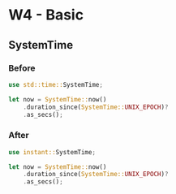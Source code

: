 # W4 - Basic

## SystemTime

### Before

```rust
use std::time::SystemTime;

let now = SystemTime::now()
    .duration_since(SystemTime::UNIX_EPOCH)?
    .as_secs();
```

### After

```rust
use instant::SystemTime;

let now = SystemTime::now()
    .duration_since(SystemTime::UNIX_EPOCH)?
    .as_secs();
```
